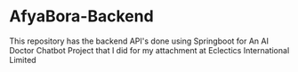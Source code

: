 # AfyaBora-Backend
This repository has the backend API's done using Springboot for An AI Doctor Chatbot Project that I did for my attachment at Eclectics International Limited
